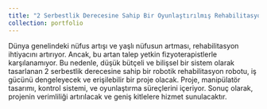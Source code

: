 ```yaml
---
title: "2 Serbestlik Derecesine Sahip Bir Oyunlaştırılmış Rehabilitasyon Robotunun Tasarımı ve Üretimi"
collection: portfolio
---
```



Dünya genelindeki nüfus artışı ve yaşlı nüfusun artması, rehabilitasyon ihtiyacını artırıyor. Ancak, bu artan talep yetkin fizyoterapistlerle karşılanamıyor. Bu nedenle, düşük bütçeli ve bilişsel bir sistem olarak tasarlanan 2 serbestlik derecesine sahip bir robotik rehabilitasyon robotu, iş gücünü dengeleyecek ve erişilebilir bir proje olacak. Proje, manipülatör tasarımı, kontrol sistemi, ve oyunlaştırma süreçlerini içeriyor. Sonuç olarak, projenin verimliliği artırılacak ve geniş kitlelere hizmet sunulacaktır.
